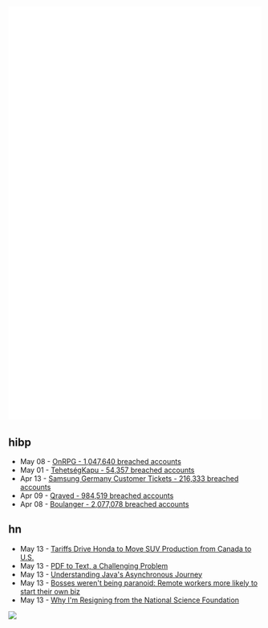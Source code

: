 ![Metrics](https://raw.githubusercontent.com/phixion/phixion/master/metrics.svg)

## hibp

<!--
for https://github.com/phixion/phixion/blob/main/.github/workflows/feeds.yml
-->
<!--START_SECTION:haveibeenpwnd-->
- May 08 - [OnRPG - 1,047,640 breached accounts](https://haveibeenpwned.com/PwnedWebsites#OnRPG)
- May 01 - [TehetségKapu - 54,357 breached accounts](https://haveibeenpwned.com/PwnedWebsites#TehetsegKapu)
- Apr 13 - [Samsung Germany Customer Tickets - 216,333 breached accounts](https://haveibeenpwned.com/PwnedWebsites#SamsungGermany)
- Apr 09 - [Qraved - 984,519 breached accounts](https://haveibeenpwned.com/PwnedWebsites#Qraved)
- Apr 08 - [Boulanger - 2,077,078 breached accounts](https://haveibeenpwned.com/PwnedWebsites#Boulanger)
<!--END_SECTION:haveibeenpwnd-->

## hn

<!--
for https://github.com/phixion/phixion/blob/main/.github/workflows/feeds.yml
-->
<!--START_SECTION:hn-->
- May 13 - [Tariffs Drive Honda to Move SUV Production from Canada to U.S.](https://www.nytimes.com/2025/05/13/world/americas/honda-trump-tariffs-us-canada.html)
- May 13 - [PDF to Text, a Challenging Problem](https://www.marginalia.nu/log/a_119_pdf/)
- May 13 - [Understanding Java's Asynchronous Journey](https://amritpandey.io/understanding-javas-asynchronous-journey/)
- May 13 - [Bosses weren't being paranoid: Remote workers more likely to start their own biz](https://www.theregister.com/2025/05/12/remote_work_leads_to_more_startups/)
- May 13 - [Why I'm Resigning from the National Science Foundation](https://time.com/7285045/resigning-national-science-foundation-library-congress/)
<!--END_SECTION:hn-->

<!--
for https://yhype.me
-->
![](https://hit.yhype.me/github/profile?user_id=13013670)
